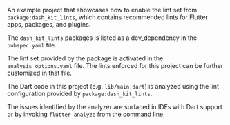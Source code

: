 An example project that showcases how to enable the lint set from
`package:dash_kit_lints`, which contains recommended lints for Flutter apps,
packages, and plugins.

The `dash_kit_lints` packages is listed as a dev_dependency in the `pubspec.yaml`
file.

The lint set provided by the package is activated in the `analysis_options.yaml`
file. The lints enforced for this project can be further customized in that
file.

The Dart code in this project (e.g. `lib/main.dart`) is analyzed using the
lint configuration provided by `package:dash_kit_lints`.

The issues identified by the analyzer are surfaced in IDEs with Dart support or
by invoking `flutter analyze` from the command line.